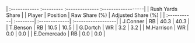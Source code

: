 | :------------ :--------- :-------------- :------------------|
|                       Rush Yards Share                      |
| Player      | Position | Raw Share (%) | Adjusted Share (%) |
| :-----------| :--------| :-------------| :------------------|
| J.Conner    | RB       | 40.3          | 40.3               |
| T.Benson    | RB       | 10.5          | 10.5               |
| G.Dortch    | WR       | 3.2           | 3.2                |
| M.Harrison  | WR       | 0.0           | 0.0                |
| E.Demercado | RB       | 0.0           | 0.0                |